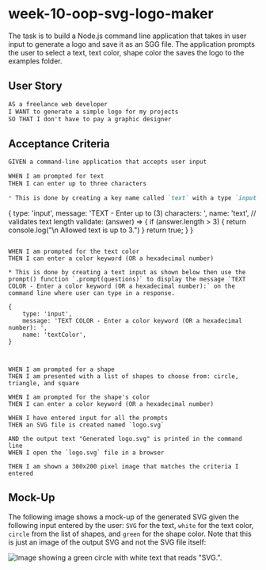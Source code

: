 # week-10-oop-svg-logo-maker

The task is to build a Node.js command line application that takes in user input to generate a logo and save it as an SGG file. The application prompts the user to select a  text, text color, shape color the saves the logo to the examples folder. 

## User Story

```md
AS a freelance web developer
I WANT to generate a simple logo for my projects
SO THAT I don't have to pay a graphic designer
```

## Acceptance Criteria

```md
GIVEN a command-line application that accepts user input

WHEN I am prompted for text
THEN I can enter up to three characters

* This is done by creating a key name called `text` with a type `input` as shown below then on index.js the prompt() function `.prompt(questions)` is called to display the message `TEXT - Enter up to (3) characters:` on the command line where user can type in a response. A validation is added to ensure user can only enter a max of 3 characters. 

```
{
        type: 'input',
        message: 'TEXT - Enter up to (3) characters: ',
        name: 'text',
        // validates text length 
        validate: (answer) => {
            if (answer.length > 3) {
                return console.log("\n Allowed text is up to 3.")
            }
            return true;
        }
    }
```

WHEN I am prompted for the text color
THEN I can enter a color keyword (OR a hexadecimal number)

* This is done by creating a text input as shown below then use the prompt() function `.prompt(questions)` to display the message `TEXT COLOR - Enter a color keyword (OR a hexadecimal number):` on the command line where user can type in a response. 

```
    {
        type: 'input',
        message: 'TEXT COLOR - Enter a color keyword (OR a hexadecimal number): ',
        name: 'textColor',
    }
```


WHEN I am prompted for a shape
THEN I am presented with a list of shapes to choose from: circle, triangle, and square

WHEN I am prompted for the shape's color
THEN I can enter a color keyword (OR a hexadecimal number)

WHEN I have entered input for all the prompts
THEN an SVG file is created named `logo.svg`

AND the output text "Generated logo.svg" is printed in the command line
WHEN I open the `logo.svg` file in a browser

THEN I am shown a 300x200 pixel image that matches the criteria I entered
```

## Mock-Up

The following image shows a mock-up of the generated SVG given the following input entered by the user: `SVG` for the text, `white` for the text color, `circle` from the list of shapes, and `green` for the shape color. Note that this is just an image of the output SVG and not the SVG file itself:

![Image showing a green circle with white text that reads "SVG.".](./Images/10-oop-homework-demo.png)
